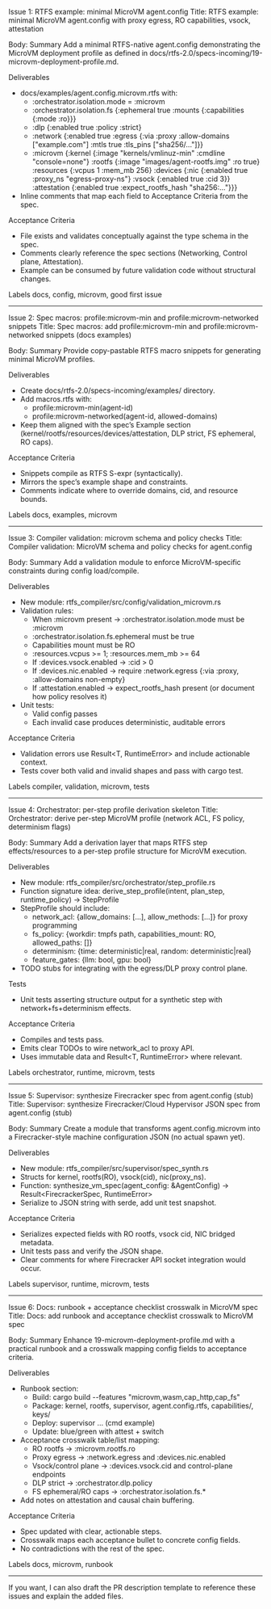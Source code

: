 
Issue 1: RTFS example: minimal MicroVM agent.config
Title:
RTFS example: minimal MicroVM agent.config with proxy egress, RO capabilities, vsock, attestation

Body:
Summary
Add a minimal RTFS-native agent.config demonstrating the MicroVM deployment profile as defined in docs/rtfs-2.0/specs-incoming/19-microvm-deployment-profile.md.

Deliverables
- docs/examples/agent.config.microvm.rtfs with:
  - :orchestrator.isolation.mode = :microvm
  - :orchestrator.isolation.fs {:ephemeral true :mounts {:capabilities {:mode :ro}}}
  - :dlp {:enabled true :policy :strict}
  - :network {:enabled true :egress {:via :proxy :allow-domains ["example.com"] :mtls true :tls_pins ["sha256/..."]}}
  - :microvm {:kernel {:image "kernels/vmlinuz-min" :cmdline "console=none"}
              :rootfs {:image "images/agent-rootfs.img" :ro true}
              :resources {:vcpus 1 :mem_mb 256}
              :devices {:nic {:enabled true :proxy_ns "egress-proxy-ns"}
                        :vsock {:enabled true :cid 3}}
              :attestation {:enabled true :expect_rootfs_hash "sha256:..."}}}
- Inline comments that map each field to Acceptance Criteria from the spec.

Acceptance Criteria
- File exists and validates conceptually against the type schema in the spec.
- Comments clearly reference the spec sections (Networking, Control plane, Attestation).
- Example can be consumed by future validation code without structural changes.

Labels
docs, config, microvm, good first issue

---

Issue 2: Spec macros: profile:microvm-min and profile:microvm-networked snippets
Title:
Spec macros: add profile:microvm-min and profile:microvm-networked snippets (docs examples)

Body:
Summary
Provide copy-pastable RTFS macro snippets for generating minimal MicroVM profiles.

Deliverables
- Create docs/rtfs-2.0/specs-incoming/examples/ directory.
- Add macros.rtfs with:
  - profile:microvm-min(agent-id)
  - profile:microvm-networked(agent-id, allowed-domains)
- Keep them aligned with the spec’s Example section (kernel/rootfs/resources/devices/attestation, DLP strict, FS ephemeral, RO caps).

Acceptance Criteria
- Snippets compile as RTFS S-expr (syntactically).
- Mirrors the spec’s example shape and constraints.
- Comments indicate where to override domains, cid, and resource bounds.

Labels
docs, examples, microvm

---

Issue 3: Compiler validation: microvm schema and policy checks
Title:
Compiler validation: MicroVM schema and policy checks for agent.config

Body:
Summary
Add a validation module to enforce MicroVM-specific constraints during config load/compile.

Deliverables
- New module: rtfs_compiler/src/config/validation_microvm.rs
- Validation rules:
  - When :microvm present → :orchestrator.isolation.mode must be :microvm
  - :orchestrator.isolation.fs.ephemeral must be true
  - Capabilities mount must be RO
  - :resources.vcpus >= 1; :resources.mem_mb >= 64
  - If :devices.vsock.enabled → :cid > 0
  - If :devices.nic.enabled → require :network.egress {:via :proxy, :allow-domains non-empty}
  - If :attestation.enabled → expect_rootfs_hash present (or document how policy resolves it)
- Unit tests:
  - Valid config passes
  - Each invalid case produces deterministic, auditable errors

Acceptance Criteria
- Validation errors use Result<T, RuntimeError> and include actionable context.
- Tests cover both valid and invalid shapes and pass with cargo test.

Labels
compiler, validation, microvm, tests

---

Issue 4: Orchestrator: per-step profile derivation skeleton
Title:
Orchestrator: derive per-step MicroVM profile (network ACL, FS policy, determinism flags)

Body:
Summary
Add a derivation layer that maps RTFS step effects/resources to a per-step profile structure for MicroVM execution.

Deliverables
- New module: rtfs_compiler/src/orchestrator/step_profile.rs
- Function signature idea:
  derive_step_profile(intent, plan_step, runtime_policy) -> StepProfile
- StepProfile should include:
  - network_acl: {allow_domains: [...], allow_methods: [...]} for proxy programming
  - fs_policy: {workdir: tmpfs path, capabilities_mount: RO, allowed_paths: []}
  - determinism: {time: deterministic|real, random: deterministic|real}
  - feature_gates: {llm: bool, gpu: bool}
- TODO stubs for integrating with the egress/DLP proxy control plane.

Tests
- Unit tests asserting structure output for a synthetic step with network+fs+determinism effects.

Acceptance Criteria
- Compiles and tests pass.
- Emits clear TODOs to wire network_acl to proxy API.
- Uses immutable data and Result<T, RuntimeError> where relevant.

Labels
orchestrator, runtime, microvm, tests

---

Issue 5: Supervisor: synthesize Firecracker spec from agent.config (stub)
Title:
Supervisor: synthesize Firecracker/Cloud Hypervisor JSON spec from agent.config (stub)

Body:
Summary
Create a module that transforms agent.config.microvm into a Firecracker-style machine configuration JSON (no actual spawn yet).

Deliverables
- New module: rtfs_compiler/src/supervisor/spec_synth.rs
- Structs for kernel, rootfs(RO), vsock(cid), nic(proxy_ns).
- Function:
  synthesize_vm_spec(agent_config: &AgentConfig) -> Result<FirecrackerSpec, RuntimeError>
- Serialize to JSON string with serde, add unit test snapshot.

Acceptance Criteria
- Serializes expected fields with RO rootfs, vsock cid, NIC bridged metadata.
- Unit tests pass and verify the JSON shape.
- Clear comments for where Firecracker API socket integration would occur.

Labels
supervisor, runtime, microvm, tests

---

Issue 6: Docs: runbook + acceptance checklist crosswalk in MicroVM spec
Title:
Docs: add runbook and acceptance checklist crosswalk to MicroVM spec

Body:
Summary
Enhance 19-microvm-deployment-profile.md with a practical runbook and a crosswalk mapping config fields to acceptance criteria.

Deliverables
- Runbook section:
  - Build: cargo build --features "microvm,wasm,cap_http,cap_fs"
  - Package: kernel, rootfs, supervisor, agent.config.rtfs, capabilities/, keys/
  - Deploy: supervisor … (cmd example)
  - Update: blue/green with attest + switch
- Acceptance crosswalk table/list mapping:
  - RO rootfs → :microvm.rootfs.ro
  - Proxy egress → :network.egress and :devices.nic.enabled
  - Vsock/control plane → :devices.vsock.cid and control-plane endpoints
  - DLP strict → :orchestrator.dlp.policy
  - FS ephemeral/RO caps → :orchestrator.isolation.fs.*
- Add notes on attestation and causal chain buffering.

Acceptance Criteria
- Spec updated with clear, actionable steps.
- Crosswalk maps each acceptance bullet to concrete config fields.
- No contradictions with the rest of the spec.

Labels
docs, microvm, runbook

---

If you want, I can also draft the PR description template to reference these issues and explain the added files.